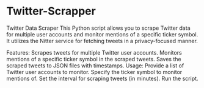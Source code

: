 # Twitter-Scrapper

Twitter Data Scraper
This Python script allows you to scrape Twitter data for multiple user accounts and monitor mentions of a specific ticker symbol. It utilizes the Nitter service for fetching tweets in a privacy-focused manner.

Features:
Scrapes tweets for multiple Twitter user accounts.
Monitors mentions of a specific ticker symbol in the scraped tweets.
Saves the scraped tweets to JSON files with timestamps.
Usage:
Provide a list of Twitter user accounts to monitor.
Specify the ticker symbol to monitor mentions of.
Set the interval for scraping tweets (in minutes).
Run the script.
